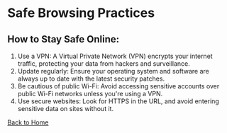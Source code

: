 # Safe Browsing Practices
## How to Stay Safe Online:
1. Use a VPN: A Virtual Private Network (VPN) encrypts your internet traffic, protecting your data from hackers and surveillance.
2. Update regularly: Ensure your operating system and software are always up to date with the latest security patches.
3. Be cautious of public Wi-Fi: Avoid accessing sensitive accounts over public Wi-Fi networks unless you're using a VPN.
4. Use secure websites: Look for HTTPS in the URL, and avoid entering sensitive data on sites without it.

[Back to Home](README.md)
